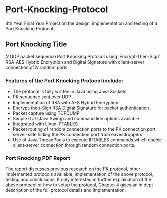 # Port-Knocking-Protocol
4th Year Final Year Project on the design, implementation and testing of a Port Knocking Protocol.

## Port Knocking Title
𝑁 UDP packet sequence Port Knocking Protocol using ‘Encrypt-Then-Sign’ RSA-AES Hybrid Encryption and Digital Signature with client-server connection of 𝑁 random ports.

### **Features** of the Port Knocking Protocol include:
  - The protocol is fully written in Java using Java Sockets
  - PK sequence sent over UDP
  - Implementation of RSA with AES Hybrid Encryption
  - Encrypt-then-Sign RSA Digital Signature for packet authentication
  - Packet capture using TCPDUMP
  - Simple GUI (Java Swing) and command line options available
  - Integrated with Linux IPTABLES
  - Packet routing of random connection ports to the PK connection port server-side hiding the PK connection port from eavesdroppers
  - Use of Java ThreadPools to execute IPTABLES commands which enable client-server connection through random connection ports.

### Port Knocking PDF Report
The report discusses previous research on the PK protocol, other implemented protocols available, implementation of the above protocol, testing and conclusions. If only interested in further explaination of the above protocol or how to setup the protocol, Chapter 4 gives an in dept description of the full protocol details and implementation.
